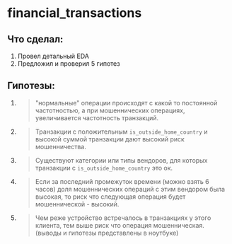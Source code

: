 # financial_transactions

## Что сделал:
1. Провел детальный EDA
2. Предложил и проверил 5 гипотез

## Гипотезы:
1. >"нормальные" операции происходят с какой то постоянной частотностью, а при мошеннических операциях, увеличивается частотность транзакций.
2. > Транзакции с положительным `is_outside_home_country` и высокой суммой транзакции дают высокий риск мошенничества.
3. > Существуют категории или типы вендоров, для которых транзакции с `is_outside_home_country` это ок.
4. > Если за последний промежуток времени (можно взять 6 часов) доля мошеннических операций с этим вендором была высокая, то риск что следующая операция будет мошеннической - высокий.
5. > Чем реже устройство встречалось в транзакциях у этого клиента, тем выше риск что операция мошенническая.
(выводы и гипотезы представлены в ноутбуке)